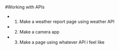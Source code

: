 #Working with APIs
- 1. Make a weather report page using weather API
- 2. Make a camera app
- 3. Make a page using whatever API i feel like

